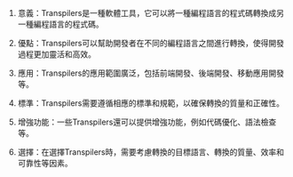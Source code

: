 

1. 意義：Transpilers是一種軟體工具，它可以將一種編程語言的程式碼轉換成另一種編程語言的程式碼。

2. 優點：Transpilers可以幫助開發者在不同的編程語言之間進行轉換，使得開發過程更加靈活和高效。

3. 應用：Transpilers的應用範圍廣泛，包括前端開發、後端開發、移動應用開發等。

4. 標準：Transpilers需要遵循相應的標準和規範，以確保轉換的質量和正確性。

5. 增強功能：一些Transpilers還可以提供增強功能，例如代碼優化、語法檢查等。

6. 選擇：在選擇Transpilers時，需要考慮轉換的目標語言、轉換的質量、效率和可靠性等因素。